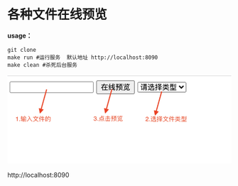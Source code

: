 # 各种文件在线预览

**usage：**

```shell
git clone 
make run #运行服务  默认地址 http://localhost:8090
make clean #杀死后台服务
```

![](./img/%E6%88%AA%E5%B1%8F2021-12-23%20%E4%B8%8B%E5%8D%8810.25.36.png)

http://localhost:8090